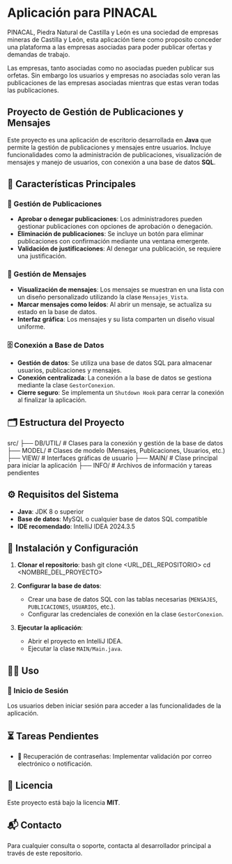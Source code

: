 # Aplicación para PINACAL

PINACAL, Piedra Natural de Castilla y León es una sociedad de empresas mineras de Castilla y León, esta aplicación tiene como proposito
conceder una plataforma a las empresas asociadas para poder publicar ofertas y demandas de trabajo.

Las empresas, tanto asociadas como no asociadas pueden publicar sus orfetas. Sin embargo los usuarios y empresas no asociadas solo veran
las publicaciones de las empresas asociadas mientras que estas veran todas las publicaciones.

## Proyecto de Gestión de Publicaciones y Mensajes

Este proyecto es una aplicación de escritorio desarrollada en **Java** que permite la gestión de publicaciones y mensajes entre usuarios. Incluye funcionalidades como la administración de publicaciones, visualización de mensajes y manejo de usuarios, con conexión a una base de datos **SQL**.

## 📌 Características Principales

### 📝 Gestión de Publicaciones

- **Aprobar o denegar publicaciones**: Los administradores pueden gestionar publicaciones con opciones de aprobación o denegación.
- **Eliminación de publicaciones**: Se incluye un botón para eliminar publicaciones con confirmación mediante una ventana emergente.
- **Validación de justificaciones**: Al denegar una publicación, se requiere una justificación.

### 💬 Gestión de Mensajes

- **Visualización de mensajes**: Los mensajes se muestran en una lista con un diseño personalizado utilizando la clase `Mensajes_Vista`.
- **Marcar mensajes como leídos**: Al abrir un mensaje, se actualiza su estado en la base de datos.
- **Interfaz gráfica**: Los mensajes y su lista comparten un diseño visual uniforme.

### 🗄️ Conexión a Base de Datos

- **Gestión de datos**: Se utiliza una base de datos SQL para almacenar usuarios, publicaciones y mensajes.
- **Conexión centralizada**: La conexión a la base de datos se gestiona mediante la clase `GestorConexion`.
- **Cierre seguro**: Se implementa un `Shutdown Hook` para cerrar la conexión al finalizar la aplicación.

## 🗂️ Estructura del Proyecto

src/
├── DB/UTIL/      # Clases para la conexión y gestión de la base de datos
├── MODEL/        # Clases de modelo (Mensajes, Publicaciones, Usuarios, etc.)
├── VIEW/         # Interfaces gráficas de usuario
├── MAIN/         # Clase principal para iniciar la aplicación
├── INFO/         # Archivos de información y tareas pendientes

## ⚙️ Requisitos del Sistema

- **Java**: JDK 8 o superior
- **Base de datos**: MySQL o cualquier base de datos SQL compatible
- **IDE recomendado**: IntelliJ IDEA 2024.3.5

## 🚀 Instalación y Configuración

1. **Clonar el repositorio**:
   bash
   git clone <URL_DEL_REPOSITORIO>
   cd <NOMBRE_DEL_PROYECTO>

2. **Configurar la base de datos**:
    - Crear una base de datos SQL con las tablas necesarias (`MENSAJES`, `PUBLICACIONES`, `USUARIOS`, etc.).
    - Configurar las credenciales de conexión en la clase `GestorConexion`.

3. **Ejecutar la aplicación**:
    - Abrir el proyecto en IntelliJ IDEA.
    - Ejecutar la clase `MAIN/Main.java`.

## 🧑‍💻 Uso

### 🔐 Inicio de Sesión

Los usuarios deben iniciar sesión para acceder a las funcionalidades de la aplicación.

## ⏳ Tareas Pendientes

- 🔐 Recuperación de contraseñas: Implementar validación por correo electrónico o notificación.

## 📄 Licencia

Este proyecto está bajo la licencia **MIT**.

## 📬 Contacto

Para cualquier consulta o soporte, contacta al desarrollador principal a través de este repositorio.
